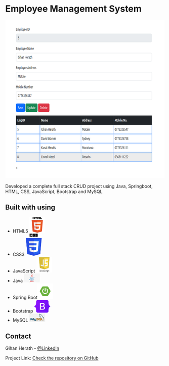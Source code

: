 <!-- ABOUT THE PROJECT -->
# <b>Employee Management System</b>

<img src="imgs/ems.png" width="800px" height="500px">


<p>Developed a complete full stack CRUD project using Java, Springboot, HTML, CSS, JavaScript, Bootstrap and MySQL
<br>
</p>

## Built with using

* HTML5 <img src="imgs/html5.png" width=50px>
* CSS3 <img src="imgs/CSS3.png" width=50px>
* JavaScript <img src="imgs/js.jpeg" width=50px>
* Java <img src="imgs/java.jpg" width=50px>
* Spring Boot<img src="imgs/springboot.png" width=50px>
* Bootstrap <img src="imgs/Bootstrap.png" width=50px>
* MySQL <img src="imgs/mysql.png" width=50px>


<!-- CONTACT -->
## Contact

Gihan Herath - [@LinkedIn](https://www.linkedin.com/in/gihanpherath/)

Project Link: [Check the repository on GitHub](https://github.com/gihan-herath/Employee-Management-System)



<!-- MARKDOWN LINKS & IMAGES -->
<!-- https://www.markdownguide.org/basic-syntax/#reference-style-links -->
